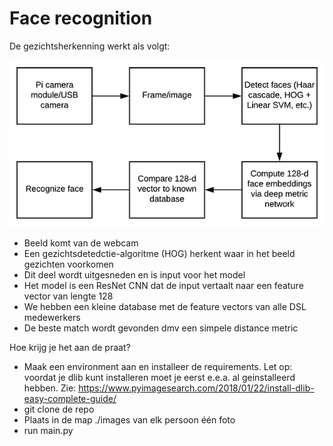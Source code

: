 # Face recognition

De gezichtsherkenning werkt als volgt:

![Schema](approach-schema.png)

* Beeld komt van de webcam
* Een gezichtsdetedctie-algoritme (HOG) herkent waar in het beeld gezichten voorkomen
* Dit deel wordt uitgesneden en is input voor het model
* Het model is een ResNet CNN dat de input vertaalt naar een feature vector van lengte 128
* We hebben een kleine database met de feature vectors van alle DSL medewerkers
* De beste match wordt gevonden dmv een simpele distance metric

Hoe krijg je het aan de praat?
* Maak een environment aan en installeer de requirements. Let op: voordat je dlib kunt installeren moet je eerst e.e.a. al geinstalleerd hebben. Zie: https://www.pyimagesearch.com/2018/01/22/install-dlib-easy-complete-guide/
* git clone de repo
* Plaats in de map ./images van elk persoon één foto
* run main.py
